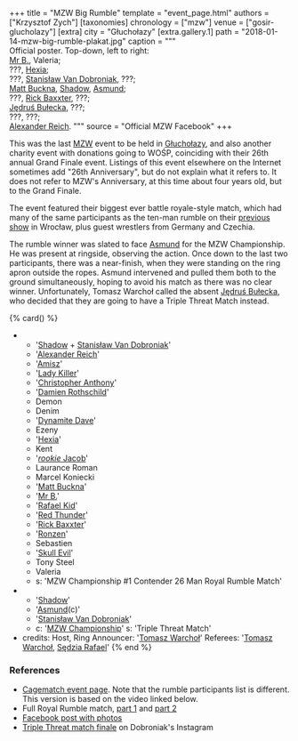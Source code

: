 +++
title = "MZW Big Rumble"
template = "event_page.html"
authors = ["Krzysztof Zych"]
[taxonomies]
chronology = ["mzw"]
venue = ["gosir-glucholazy"]
[extra]
city = "Głuchołazy"
[extra.gallery.1]
path = "2018-01-14-mzw-big-rumble-plakat.jpg"
caption = """\
  Official poster. Top-down, left to right:<br>
  [Mr B.](@/w/mr-b.md), Valeria;<br>
  ???, [Hexia](@/w/hexia.md);<br>
  ???, [Stanisław Van Dobroniak](@/w/stanislaw-van-dobroniak.md), ???;<br>
  [Matt Buckna](@/w/matt-buckna.md), [Shadow](@/w/shadow.md), [Asmund](@/w/asmund.md);<br>
  ???, [Rick Baxxter](@/w/rick-baxxter.md), ???;<br>
  [Jędruś Bułecka](@/w/jedrus-bulecka.md), ???;<br>
  ???, ???;<br>
  [Alexander Reich](@/w/alex-ace.md).
"""
source = "Official MZW Facebook"
+++

This was the last [MZW](@/o/mzw.md) event to be held in [Głuchołazy](@/v/gosir-glucholazy.md), and also another charity event with donations going to WOŚP, coinciding with their 26th annual Grand Finale event. Listings of this event elsewhere on the Internet sometimes add "26th Anniversary", but do not explain what it refers to. It does not refer to MZW's Anniversary, at this time about four years old, but to the Grand Finale.

The event featured their biggest ever battle royale-style match, which had many of the same participants as the ten-man rumble on their [previous show](@/e/mzw/2017-12-02-mzw-freak-show.md) in Wrocław, plus guest wrestlers from Germany and Czechia.

The rumble winner was slated to face [Asmund](@/w/asmund.md) for the MZW Championship. He was present at ringside, observing the action. Once down to the last two participants, there was a near-finish, when they were standing on the ring apron outside the ropes. Asmund intervened and pulled them both to the ground simultaneously, hoping to avoid his match as there was no clear winner. Unfortunately, Tomasz Warchoł called the absent [Jędruś Bułecka](@/w/jedrus-bulecka.md), who decided that they are going to have a Triple Threat Match instead.

{% card() %}
- - '[Shadow](@/w/shadow.md) + [Stanisław Van Dobroniak](@/w/stanislaw-van-dobroniak.md)'
  - '[Alexander Reich](@/w/alex-ace.md)'
  - '[Amisz](@/w/axel-fox.md)'
  - '[Lady Killer](@/w/boro.md)'
  - '[Christopher Anthony](@/w/christopher-anthony.md)'
  - '[Damien Rothschild](@/w/damien-rothschild.md)'
  - Demon
  - Denim
  - '[Dynamite Dave](@/w/dynamite-dave.md)'
  - Ezeny
  - '[Hexia](@/w/hexia.md)'
  - Kent
  - '[_rookie_ Jacob](@/w/jacob-crane.md)'
  - Laurance Roman
  - Marcel Koniecki
  - '[Matt Buckna](@/w/matt-buckna.md)'
  - '[Mr B.](@/w/mr-b.md)'
  - '[Rafael Kid](@/w/rafael-kid.md)'
  - '[Red Thunder](@/w/red-thunder.md)'
  - '[Rick Baxxter](@/w/rick-baxxter.md)'
  - '[Ronzen](@/w/ronny-kessler.md)'
  - Sebastien
  - '[Skull Evil](@/w/skull-evil.md)'
  - Tony Steel
  - Valeria
  - s: 'MZW Championship #1 Contender 26 Man Royal Rumble Match'
- - '[Shadow](@/w/shadow.md)'
  - '[Asmund](@/w/asmund.md)(c)'
  - '[Stanisław Van Dobroniak](@/w/stanislaw-van-dobroniak.md)'
  - c: '[MZW Championship](@/c/mzw-championship.md)'
    s: 'Triple Threat Match'
- credits:
    Host, Ring Announcer: '[Tomasz Warchoł](@/w/tomasz-warchol.md)'
    Referees: '[Tomasz Warchoł](@/w/tomasz-warchol.md), [Sędzia Rafael](@/w/rafael-kid.md)'
{% end %}

### References

* [Cagematch event page](https://www.cagematch.net/?id=1&nr=192262). Note that the rumble participants list is different. This version is based on the video linked below.
* Full Royal Rumble match, [part 1](https://www.youtube.com/watch?v=KLp-Ub3MGDo) and [part 2](https://www.youtube.com/watch?v=DS118G4KnhM)
* [Facebook post with photos](https://www.facebook.com/ManiacZoneWrestling/posts/1204544136356477/)
* [Triple Threat match finale](https://www.instagram.com/stanimania/p/Bd-AHC1B1Ia/) on Dobroniak's Instagram

